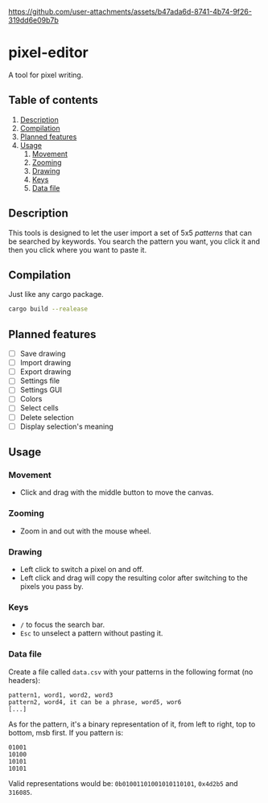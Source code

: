 
https://github.com/user-attachments/assets/b47ada6d-8741-4b74-9f26-319dd6e09b7b

# pixel-editor
A tool for pixel writing.

## Table of contents
1. [Description](#description)
2. [Compilation](#compilation)
3. [Planned features](#planned-features)
4. [Usage](#usage)
   1. [Movement](#movement)
   2. [Zooming](#zooming)
   3. [Drawing](#drawing)
   4. [Keys](#keys)
   5. [Data file](#data-file)

## Description
This tools is designed to let the user import a set of 5x5 *patterns* that can be searched by keywords.
You search the pattern you want, you click it and then you click where you want to paste it.

## Compilation
Just like any cargo package.
```bash
cargo build --realease
```

## Planned features
- [ ] Save drawing
- [ ] Import drawing
- [ ] Export drawing
- [ ] Settings file
- [ ] Settings GUI
- [ ] Colors
- [ ] Select cells
- [ ] Delete selection
- [ ] Display selection's meaning

## Usage
### Movement
- Click and drag with the middle button to move the canvas.
### Zooming
- Zoom in and out with the mouse wheel.
### Drawing
- Left click to switch a pixel on and off.
- Left click and drag will copy the resulting color after switching to the pixels you pass by.
### Keys
- `/` to focus the search bar.
- `Esc` to unselect a pattern without pasting it.
### Data file
Create a file called `data.csv` with your patterns in the following format (no headers):
```csv
pattern1, word1, word2, word3
pattern2, word4, it can be a phrase, word5, wor6
[...]
```
As for the pattern, it's a binary representation of it, from left to right, top to bottom, msb first.
If you pattern is:
```
01001
10100
10101
10101
```
Valid representations would be: `0b01001101001010110101`, `0x4d2b5` and `316085`.

